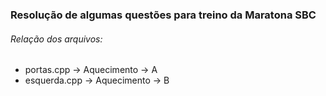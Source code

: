 ### Resolução de algumas questões para treino da Maratona SBC


###### Relação dos arquivos:


* portas.cpp	-> Aquecimento -> A
* esquerda.cpp	-> Aquecimento -> B
